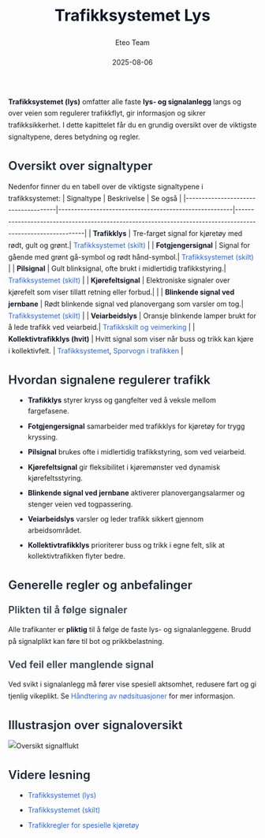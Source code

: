 ﻿---
title: "Trafikksystemet Lys"
date: 2025-08-06
draft: false
author: "Eteo Team"
description: "Guide to Trafikksystemet Lys for Norwegian driving theory exam."
categories: ["Driving Theory"]
tags: ["driving", "theory", "safety"]
featured_image: "/blogs/teori/trafikksystemet-lys/trafikksystemet-lys-image.svg"
---
<style>
/* Base text styling */
.article-content {
  font-family: 'Inter', -apple-system, BlinkMacSystemFont, 'Segoe UI', Roboto, Oxygen, Ubuntu, Cantarell, 'Open Sans', 'Helvetica Neue', sans-serif;
  line-height: 1.6;
  color: #1f2937;
  font-size: 16px;
}
/* Headers */
h1 {
  font-size: 2rem;
  font-weight: 700;
  margin: 2rem 0 1.5rem;
  color: #111827;
}
h2 {
  font-size: 1.5rem;
  font-weight: 600;
  margin: 2rem 0 1rem;
  color: #1f2937;
}
h3 {
  font-size: 1.25rem;
  font-weight: 600;
  margin: 1.5rem 0 0.75rem;
  color: #374151;
}
/* Paragraphs */
p {
  margin: 1rem 0;
  line-height: 1.7;
}
/* Lists */
ul, ol {
  margin: 1rem 0 1rem 1.5rem;
  padding-left: 1rem;
}
li {
  margin-bottom: 0.5rem;
  line-height: 1.6;
}
/* Bold and emphasis text */
strong, b {
  font-weight: 700 !important;
  color: #111827;
}
em, i {
  font-style: italic;
  color: #374151;
}
strong em, b i, em strong, i b {
  font-weight: 700 !important;
  font-style: italic;
  color: #111827;
}
/* Links */
a {
  color: #2563eb;
  text-decoration: none;
  transition: color 0.2s ease;
}
a:hover {
  color: #1d4ed8;
  text-decoration: underline;
}
/* Code blocks */
pre, code {
  font-family: 'SFMono-Regular', Consolas, 'Liberation Mono', Menlo, monospace;
  background-color: #f3f4f6;
  border-radius: 0.375rem;
  font-size: 0.875em;
}
pre {
  padding: 1rem;
  overflow-x: auto;
  margin: 1rem 0;
}
code {
  padding: 0.2em 0.4em;
}
/* Blockquotes */
blockquote {
  border-left: 4px solid #e5e7eb;
  margin: 1.5rem 0;
  padding: 0.75rem 1rem 0.75rem 1.5rem;
  background-color: #f9fafb;
  color: #4b5563;
  font-style: italic;
}
/* Tables */
table {
  margin: 1.5rem auto !important;
  border-collapse: collapse !important;
  width: 100% !important;
  max-width: 100%;
  box-shadow: 0 1px 3px rgba(0,0,0,0.1) !important;
  border-radius: 0.5rem !important;
  overflow: hidden !important;
  border: 1px solid #e5e7eb !important;
  display: table !important;
}
th, td {
  padding: 0.75rem 1.25rem !important;
  text-align: left !important;
  border: 1px solid #e5e7eb !important;
  vertical-align: top;
}
th {
  background-color: #f9fafb !important;
  font-weight: 600 !important;
  color: #111827 !important;
  text-transform: uppercase !important;
  font-size: 0.75rem !important;
  letter-spacing: 0.05em !important;
}
tr:nth-child(even) {
  background-color: #f9fafb !important;
}
tr:hover {
  background-color: #f3f4f6 !important;
}
/* Responsive adjustments */
@media (max-width: 768px) {
  .article-content {
    font-size: 15px;
  }
  h1 { font-size: 1.75rem; }
  h2 { font-size: 1.375rem; }
  h3 { font-size: 1.125rem; }
  table {
    display: block !important;
    overflow-x: auto !important;
    -webkit-overflow-scrolling: touch;
  }
}
</style>
**Trafikksystemet (lys)** omfatter alle faste **lys- og signalanlegg** langs og over veien som regulerer trafikkflyt, gir informasjon og sikrer trafikksikkerhet. I dette kapittelet får du en grundig oversikt over de viktigste signaltypene, deres betydning og regler.
## Oversikt over signaltyper
Nedenfor finner du en tabell over de viktigste signaltypene i trafikksystemet:
| Signaltype                          | Beskrivelse                                           | Se også                                                                                                   |
|-------------------------------------|-------------------------------------------------------|------------------------------------------------------------------------------------------------------------|
| **Trafikklys**                      | Tre-farget signal for kjøretøy med rødt, gult og grønt.| [Trafikksystemet (skilt)](/blogs/teori/trafikksystemet-skilt "Trafikksystemet (skilt) - Skiltgrupper og kategorier") |
| **Fotgjengersignal**                | Signal for gående med grønt gå-symbol og rødt hånd-symbol.| [Trafikksystemet (skilt)](/blogs/teori/trafikksystemet-skilt "Trafikksystemet (skilt) - Skiltgrupper og kategorier") |
| **Pilsignal**                       | Gult blinksignal, ofte brukt i midlertidig trafikkstyring.| [Trafikksystemet (skilt)](/blogs/teori/trafikksystemet-skilt "Trafikksystemet (skilt) - Skiltgrupper og kategorier") |
| **Kjørefeltsignal**                 | Elektroniske signaler over kjørefelt som viser tillatt retning eller forbud.| |
| **Blinkende signal ved jernbane**   | Rødt blinkende signal ved planovergang som varsler om tog.| [Trafikksystemet (skilt)](/blogs/teori/trafikksystemet-skilt "Trafikksystemet (skilt) - Skiltgrupper og kategorier") |
| **Veiarbeidslys**                   | Oransje blinkende lamper brukt for å lede trafikk ved veiarbeid.| [Trafikkskilt og veimerking](/blogs/teori/trafikkskilt-og-veimerking "Trafikkskilt og veimerking - Komplett guide til trafikkskilt og veimerking") |
| **Kollektivtrafikklys (hvit)**      | Hvitt signal som viser når buss og trikk kan kjøre i kollektivfelt. | [Trafikksystemet](/blogs/teori/trafikksystemet "Trafikksystemet - Innføring i det norske trafikksystemet"), [Sporvogn i trafikken](/blogs/teori/sporvogn-i-trafikken "Sporvogn i trafikken – Lys og regler") |
## Hvordan signalene regulerer trafikk
* **Trafikklys** styrer kryss og gangfelter ved å veksle mellom fargefasene.
* **Fotgjengersignal** samarbeider med trafikklys for kjøretøy for trygg kryssing.
* **Pilsignal** brukes ofte i midlertidig trafikkstyring, som ved veiarbeid.
* **Kjørefeltsignal** gir fleksibilitet i kjøremønster ved dynamisk kjørefeltsstyring.
* **Blinkende signal ved jernbane** aktiverer planovergangsalarmer og stenger veien ved togpassering.
* **Veiarbeidslys** varsler og leder trafikk sikkert gjennom arbeidsområdet.
* **Kollektivtrafikklys** prioriterer buss og trikk i egne felt, slik at kollektivtrafikken flyter bedre.
## Generelle regler og anbefalinger
### Plikten til å følge signaler
Alle trafikanter er **pliktig** til å følge de faste lys- og signalanleggene. Brudd på signalplikt kan føre til bot og prikkbelastning.
### Ved feil eller manglende signal
Ved svikt i signalanlegg må fører vise spesiell aktsomhet, redusere fart og gi tjenlig vikeplikt. Se [Håndtering av nødsituasjoner](/blogs/teori/handtering-av-nodsituasjoner "Håndtering av nødsituasjoner") for mer informasjon.
## Illustrasjon over signaloversikt
![Oversikt signalflukt](/blogs/teori/trafikksystemet-lys/trafikksystemet-lys-oversikt.svg)
## Videre lesning
* [Trafikksystemet (lys)](/blogs/teori/trafikksystemet-lys "Trafikksystemet (lys) - Trafikklys og signalanlegg")
* [Trafikksystemet (skilt)](/blogs/teori/trafikksystemet-skilt "Trafikksystemet (skilt) - Skiltgrupper og kategorier")
* [Trafikkregler for spesielle kjøretøy](/blogs/teori/trafikkregler-for-spesielle-kjoretoy "Trafikkregler for spesielle kjøretøy")